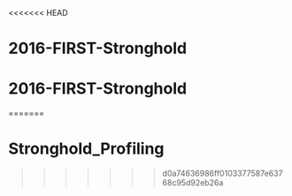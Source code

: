 <<<<<<< HEAD
# 2016-FIRST-Stronghold
# 2016-FIRST-Stronghold
=======
# Stronghold_Profiling
>>>>>>> d0a74636986ff0103377587e63768c95d92eb26a
